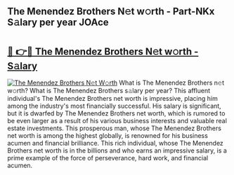 ## The Menendez Brothers N𝚎t w𝚘rth - Part-NKx S𝚊lary per year JOAce

# <h2><a href="http://gc2mp5o.nevu.top/?p=The+Menendez+Brothers">🔗 👉🔴 The Menendez Brothers N𝚎t w𝚘rth - S𝚊lary</a></h2>

[![The Menendez Brothers N𝚎t W𝚘rth](https://i.imgur.com/Oavwk0R.jpeg)](http://gc2mp5o.nevu.top/?p=The+Menendez+Brothers)
What is The Menendez Brothers n𝚎t w𝚘rth? What is The Menendez Brothers s𝚊lary per year?
This affluent individual's The Menendez Brothers net worth is impressive, placing him among the industry's most financially successful. His salary is significant, but it is dwarfed by The Menendez Brothers net worth, which is rumored to be even larger as a result of his various business interests and valuable real estate investments. This prosperous man, whose The Menendez Brothers net worth is among the highest globally, is renowned for his business acumen and financial brilliance. This rich individual, whose The Menendez Brothers net worth is in the billions and who earns an impressive salary, is a prime example of the force of perseverance, hard work, and financial acumen.
